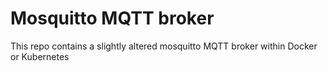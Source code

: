 # Mosquitto MQTT broker

This repo contains a slightly altered mosquitto MQTT broker within Docker or Kubernetes